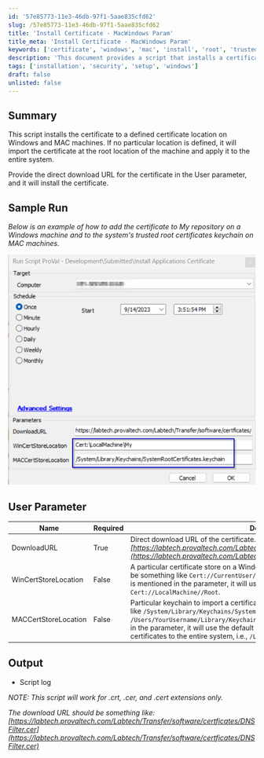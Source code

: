 ```yaml
---
id: '57e85773-11e3-46db-97f1-5aae835cfd62'
slug: /57e85773-11e3-46db-97f1-5aae835cfd62
title: 'Install Certificate - MacWindows Param'
title_meta: 'Install Certificate - MacWindows Param'
keywords: ['certificate', 'windows', 'mac', 'install', 'root', 'trusted', 'keychain', 'location']
description: 'This document provides a script that installs a certificate to a specified location on Windows and MAC machines. It explains how to use the User parameter to provide a direct download URL for the certificate and details the sample run for both environments.'
tags: ['installation', 'security', 'setup', 'windows']
draft: false
unlisted: false
---
```


## Summary

This script installs the certificate to a defined certificate location on Windows and MAC machines. If no particular location is defined, it will import the certificate at the root location of the machine and apply it to the entire system.

Provide the direct download URL for the certificate in the User parameter, and it will install the certificate.

## Sample Run

*Below is an example of how to add the certificate to My repository on a Windows machine and to the system's trusted root certificates keychain on MAC machines.*

![Sample Run](../../../static/img/docs/57e85773-11e3-46db-97f1-5aae835cfd62/image_1.png)

## User Parameter

| Name                   | Required | Description                                                                                                                                                                                                                                   |
|------------------------|----------|-----------------------------------------------------------------------------------------------------------------------------------------------------------------------------------------------------------------------------------------------|
| DownloadURL            | True     | Direct download URL of the certificate. *Something like this:*  <em>[https://labtech.provaltech.com/Labtech/Transfer/software/certficates/DNSFilter.cer](https://labtech.provaltech.com/Labtech/Transfer/software/certficates/DNSFilter.cer)</em> |
| WinCertStoreLocation   | False    | A particular certificate store on a Windows system to import the certificate. It could be something like `Cert://CurrentUser//Root`, `Cert://LocalMachine//My`, etc. If nothing is mentioned in the parameter, it will use the default store location, i.e., `Cert://LocalMachine//Root`. |
| MACCertStoreLocation   | False    | Particular keychain to import a certificate on a MAC machine. It could be something like `/System/Library/Keychains/SystemRootCertificates.keychain`, `/Users/YourUsername/Library/Keychains/login.keychain`, etc. If nothing is mentioned in the parameter, it will use the default system-wide keychain, applying trusted root certificates to the entire system, i.e., `/Library/Keychains/System.keychain`. |

## Output

- Script log

*NOTE: This script will work for .crt, .cer, and .cert extensions only.*

*The download URL should be something like:*  
*[https://labtech.provaltech.com/Labtech/Transfer/software/certficates/DNSFilter.cer](https://labtech.provaltech.com/Labtech/Transfer/software/certficates/DNSFilter.cer)*

